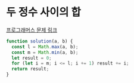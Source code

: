 # 두 정수 사이의 합

[프로그래머스 문제 링크](https://programmers.co.kr/learn/courses/30/lessons/12912)

```javascript
function solution(a, b) {
  const l = Math.max(a, b);
  const m = Math.min(a, b);
  let result = 0;
  for (let i = m; i <= l; i += 1) result += i;
  return result;
}
```
